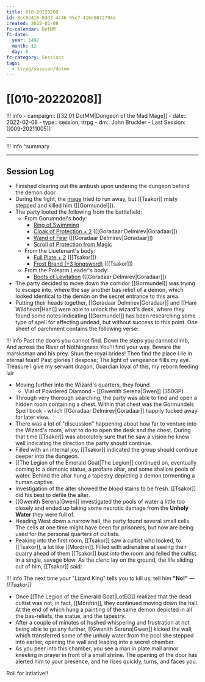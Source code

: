 ```yaml
---
title: 010-20220208
id: 3cc8e416-03d3-4c46-95c7-416e0072794d
created: 2022-02-08
fc-calendar: DotMM
fc-date:
  year: 1492
  month: 12
  day: 6
fc-category: Sessions
tags:
  - ttrpg/session/dotmm
---
```


# [[010-20220208]]

!!! info
    - campaign:: [[32.01 DotMM|Dungeon of the Mad Mage]]
    - date:: 2022-02-08
    - type:: session, ttrpg
    - dm:: John Bruckler
    - Last Session: [[009-20211005]]


---

!!! info
    ^summary

---

## Session Log

- Finished clearing out the ambush upon undering the dungeon behind the demon door
- During the fight, the [mage](https://ddb.ac/monsters/mage) tried to run away, but [[Tsakor]] misty stepped and killed him ([[Gormundel]]).
- The party looted the following from the battlefield:
    - From Gorumndel's body:
        - [Ring of Swimming](https://ddb.ac/magic-items/ring-of-swimming)
        - [Cloak of Protection + 2](https://ddb.ac/magic-items/cloak-of-proection) ([[Goradaar Delmirev|Goradaar]])
        - [Wand of Fear](https://ddb.ac/magic-items/wand-of-fear) ([[Goradaar Delmirev|Goradaar]])
        - [Scroll of Protection from Magic](https://www.dndbeyond.com/spells/979740-protection-from-magic)
    - From the Liuetenant's body:
        - [Full Plate + 2](https://ddb.ac/equipment/plate) ([[Tsakor]])
        - [Frost Brand (+3 longsword)](https://ddb.ac/magic-items/frost-brand) ([[Tsakor]])
    - From the Polearm Leader's body:
        - [Boots of Levitation](https://ddb.ac/magic-items/boots-of-levitation) ([[Goradaar Delmirev|Goradaar]])
- The party decided to move down the corridor [[Gormundel]] was trying to escape into, where the say another bas relief of a demon, which looked identical to the demon on the secret entrance to this area.
- Putting their heads together, [[Goradaar Delmirev|Goradaar]] and [[Hani Wildheart|Hani]] were able to unlock the wizard's desk, where they found some notes indicating [[Gormundel]] has been researching some type of spell for affecting undead, but without success to this point. One sheet of parchment contains the following verse:

!!! info
    Past the doors you cannot find.
    Down the steps you cannot climb,
    And across the River of Nothingness
    You'll find your way.
    Beware the marsksman and his prey.
    Shun the royal brides!
    Then find the place I lie in eternal feast!
    Past glories I despose;
    The light of vengeance fillls my eye.
    Treasure I give my servant dragon,
    Guardian loyal of this, my reborn feeding lair

- Moving further into the Wizard's quarters, they found
    - Vial of Powdered Diamond - [[Gwenith Serena|Gwen]] (350GP)
- Through very thorough searching, the party was able to find and open a hidden room containing a chest. Within that chest was the Gormundels Spell book - which [[Goradaar Delmirev|Goradaar]] happily tucked away for later view.
- There was a lot of "discussion" happening about how far to venture into the Wizard's room, what to do to open the desk and the chest. During that time [[Tsakor]] was absolutely sure that he saw a vision he knew well indicating the direction the party should continue.
- Filled with an internal joy, [[Tsakor]] indicated the group should continue deeper into the dungeon.
- [[The Legion of the Emerald Goat|The Legion]] continued on, eventually coming to a demonic statue, a profane altar, and some shallow pools of water. Behind the altar hung a tapestry depicting a demon tormenting a human captive.
- Investigation of the alter showed the blood stains to be fresh. [[Tsakor]] did his best to defile the alter.
- [[Gwenith Serena|Gwen]] investigated the pools of water a little too closely and ended up taking some necrotic damage from the **Unholy Water** they were full of.
- Heading West down a narrow hall, the party found several small cells. The cells at one time might have been for prisoners, but now are being used for the personal quarters of cultists.
- Peaking into the first room, [[Tsakor]] saw a cultist who looked, to [[Tsakor]], a lot like [[Mordrin]]. Filled with adrenaline at seeing their quarry ahead of them [[Tsakor]] bust into the room and felled the cultist in a single, savage blow. As the cleric lay on the ground, the life sliding out of him, [[Tsakor]] said:

!!! info
    The next time your "Lizard King" tells you to kill us, tell him **"No!"**
    <cite>— [[Tsakor]]</cite>

- Once [[The Legion of the Emerald Goat|LotEG]] realized that the dead cultist was not, in fact, [[Mordrin]], they continued moving down the hall. At the end of which hung a painting of the same demon depicted in all the bas-reliefs, the statue, and the tapestry. 
- After a couple of minutes of hushed whispering and frustration at not being able to go any further, [[Gwenith Serena|Gwen]] kicked the wall, which transferred some of the unholy water from the pool she stepped into earlier, opening the wall and leading into a secret chamber.
- As you peer into this chamber, you see a man in plate mail armor kneeling in prayer in front of a small shrine. The opening of the door has alerted him to your presence, and he rises quickly, turns, and faces you.

Roll for intiative!!
